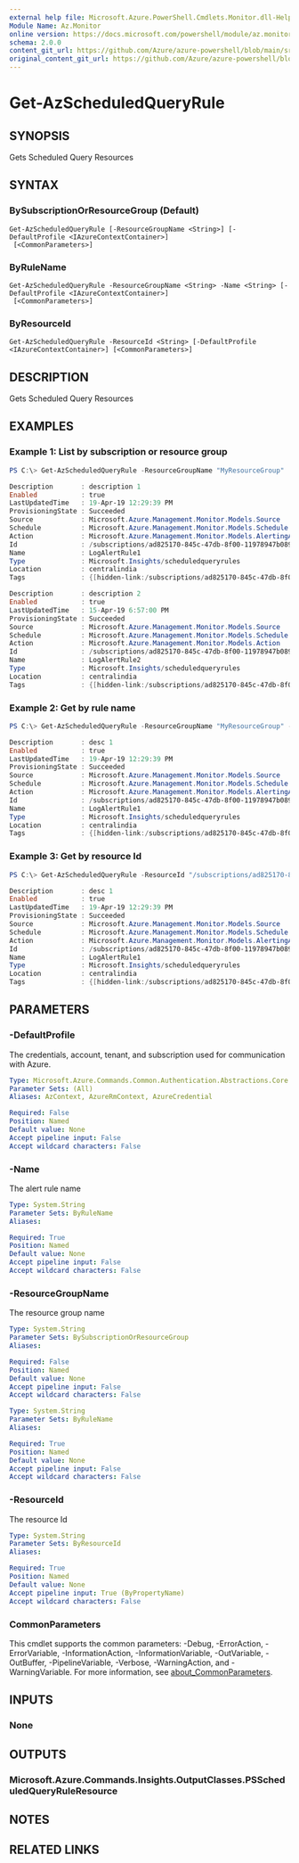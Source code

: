 ```yaml
---
external help file: Microsoft.Azure.PowerShell.Cmdlets.Monitor.dll-Help.xml
Module Name: Az.Monitor
online version: https://docs.microsoft.com/powershell/module/az.monitor/get-azscheduledqueryrule
schema: 2.0.0
content_git_url: https://github.com/Azure/azure-powershell/blob/main/src/Monitor/Monitor/help/Get-AzScheduledQueryRule.md
original_content_git_url: https://github.com/Azure/azure-powershell/blob/main/src/Monitor/Monitor/help/Get-AzScheduledQueryRule.md
---
```


# Get-AzScheduledQueryRule

## SYNOPSIS
Gets Scheduled Query Resources

## SYNTAX

### BySubscriptionOrResourceGroup (Default)
```
Get-AzScheduledQueryRule [-ResourceGroupName <String>] [-DefaultProfile <IAzureContextContainer>]
 [<CommonParameters>]
```

### ByRuleName
```
Get-AzScheduledQueryRule -ResourceGroupName <String> -Name <String> [-DefaultProfile <IAzureContextContainer>]
 [<CommonParameters>]
```

### ByResourceId
```
Get-AzScheduledQueryRule -ResourceId <String> [-DefaultProfile <IAzureContextContainer>] [<CommonParameters>]
```

## DESCRIPTION
Gets Scheduled Query Resources

## EXAMPLES

### Example 1: List by subscription or resource group
```powershell
PS C:\> Get-AzScheduledQueryRule -ResourceGroupName "MyResourceGroup"

Description       : description 1
Enabled           : true
LastUpdatedTime   : 19-Apr-19 12:29:39 PM
ProvisioningState : Succeeded
Source            : Microsoft.Azure.Management.Monitor.Models.Source
Schedule          : Microsoft.Azure.Management.Monitor.Models.Schedule
Action            : Microsoft.Azure.Management.Monitor.Models.AlertingAction
Id                : /subscriptions/ad825170-845c-47db-8f00-11978947b089/resourceGroups/MyResourceGroup/providers/Microsoft.Insights/scheduledqueryrules/LogAlertRule1
Name              : LogAlertRule1
Type              : Microsoft.Insights/scheduledqueryrules
Location          : centralindia
Tags              : {[hidden-link:/subscriptions/ad825170-845c-47db-8f00-11978947b089/resourceGroups/MyResourceGroup/providers/Microsoft.OperationalInsights/workspaces/MyWorkspace, Resource]}

Description       : description 2
Enabled           : true
LastUpdatedTime   : 15-Apr-19 6:57:00 PM
ProvisioningState : Succeeded
Source            : Microsoft.Azure.Management.Monitor.Models.Source
Schedule          : Microsoft.Azure.Management.Monitor.Models.Schedule
Action            : Microsoft.Azure.Management.Monitor.Models.Action
Id                : /subscriptions/ad825170-845c-47db-8f00-11978947b089/resourceGroups/MyResourceGroup/providers/Microsoft.Insights/scheduledqueryrules/LogAlertRule2
Name              : LogAlertRule2
Type              : Microsoft.Insights/scheduledqueryrules
Location          : centralindia
Tags              : {[hidden-link:/subscriptions/ad825170-845c-47db-8f00-11978947b089/resourceGroups/MyResourceGroup/providers/Microsoft.OperationalInsights/workspaces/MyWorkspace, Resource]}
```

### Example 2: Get by rule name
```powershell
PS C:\> Get-AzScheduledQueryRule -ResourceGroupName "MyResourceGroup" -Name "LogAlertRule1"

Description       : desc 1
Enabled           : true
LastUpdatedTime   : 19-Apr-19 12:29:39 PM
ProvisioningState : Succeeded
Source            : Microsoft.Azure.Management.Monitor.Models.Source
Schedule          : Microsoft.Azure.Management.Monitor.Models.Schedule
Action            : Microsoft.Azure.Management.Monitor.Models.AlertingAction
Id                : /subscriptions/ad825170-845c-47db-8f00-11978947b089/resourceGroups/MyResourceGroup/providers/Microsoft.Insights/scheduledqueryrules/LogAlertRule1
Name              : LogAlertRule1
Type              : Microsoft.Insights/scheduledqueryrules
Location          : centralindia
Tags              : {[hidden-link:/subscriptions/ad825170-845c-47db-8f00-11978947b089/resourceGroups/MyResourceGroup/providers/Microsoft.OperationalInsights/workspaces/MyWorkspace, Resource]}
```

### Example 3: Get by resource Id
```powershell
PS C:\> Get-AzScheduledQueryRule -ResourceId "/subscriptions/ad825170-845c-47db-8f00-11978947b089/resourceGroups/MyResourceGroup/providers/Microsoft.Insights/scheduledqueryrules/LogAlertRule1"

Description       : desc 1
Enabled           : true
LastUpdatedTime   : 19-Apr-19 12:29:39 PM
ProvisioningState : Succeeded
Source            : Microsoft.Azure.Management.Monitor.Models.Source
Schedule          : Microsoft.Azure.Management.Monitor.Models.Schedule
Action            : Microsoft.Azure.Management.Monitor.Models.AlertingAction
Id                : /subscriptions/ad825170-845c-47db-8f00-11978947b089/resourceGroups/MyResourceGroup/providers/Microsoft.Insights/scheduledqueryrules/LogAlertRule1
Name              : LogAlertRule1
Type              : Microsoft.Insights/scheduledqueryrules
Location          : centralindia
Tags              : {[hidden-link:/subscriptions/ad825170-845c-47db-8f00-11978947b089/resourceGroups/MyResourceGroup/providers/Microsoft.OperationalInsights/workspaces/MyWorkspace, Resource]}
```

## PARAMETERS

### -DefaultProfile
The credentials, account, tenant, and subscription used for communication with Azure.

```yaml
Type: Microsoft.Azure.Commands.Common.Authentication.Abstractions.Core.IAzureContextContainer
Parameter Sets: (All)
Aliases: AzContext, AzureRmContext, AzureCredential

Required: False
Position: Named
Default value: None
Accept pipeline input: False
Accept wildcard characters: False
```

### -Name
The alert rule name

```yaml
Type: System.String
Parameter Sets: ByRuleName
Aliases:

Required: True
Position: Named
Default value: None
Accept pipeline input: False
Accept wildcard characters: False
```

### -ResourceGroupName
The resource group name

```yaml
Type: System.String
Parameter Sets: BySubscriptionOrResourceGroup
Aliases:

Required: False
Position: Named
Default value: None
Accept pipeline input: False
Accept wildcard characters: False
```

```yaml
Type: System.String
Parameter Sets: ByRuleName
Aliases:

Required: True
Position: Named
Default value: None
Accept pipeline input: False
Accept wildcard characters: False
```

### -ResourceId
The resource Id

```yaml
Type: System.String
Parameter Sets: ByResourceId
Aliases:

Required: True
Position: Named
Default value: None
Accept pipeline input: True (ByPropertyName)
Accept wildcard characters: False
```

### CommonParameters
This cmdlet supports the common parameters: -Debug, -ErrorAction, -ErrorVariable, -InformationAction, -InformationVariable, -OutVariable, -OutBuffer, -PipelineVariable, -Verbose, -WarningAction, and -WarningVariable. For more information, see [about_CommonParameters](http://go.microsoft.com/fwlink/?LinkID=113216).

## INPUTS

### None

## OUTPUTS

### Microsoft.Azure.Commands.Insights.OutputClasses.PSScheduledQueryRuleResource

## NOTES

## RELATED LINKS
